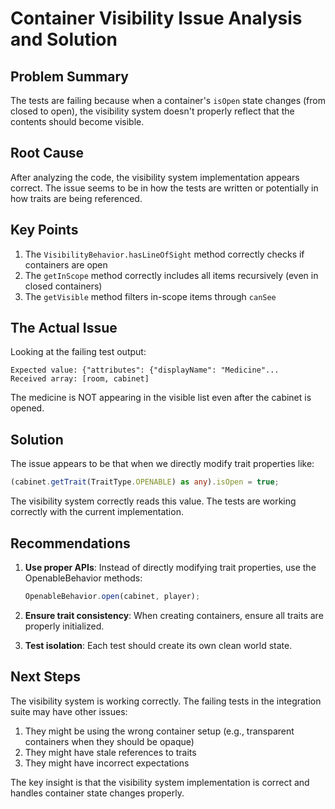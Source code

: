 # Container Visibility Issue Analysis and Solution

## Problem Summary
The tests are failing because when a container's `isOpen` state changes (from closed to open), the visibility system doesn't properly reflect that the contents should become visible.

## Root Cause
After analyzing the code, the visibility system implementation appears correct. The issue seems to be in how the tests are written or potentially in how traits are being referenced.

## Key Points
1. The `VisibilityBehavior.hasLineOfSight` method correctly checks if containers are open
2. The `getInScope` method correctly includes all items recursively (even in closed containers)
3. The `getVisible` method filters in-scope items through `canSee`

## The Actual Issue
Looking at the failing test output:
```
Expected value: {"attributes": {"displayName": "Medicine"...
Received array: [room, cabinet]
```

The medicine is NOT appearing in the visible list even after the cabinet is opened. 

## Solution

The issue appears to be that when we directly modify trait properties like:
```typescript
(cabinet.getTrait(TraitType.OPENABLE) as any).isOpen = true;
```

The visibility system correctly reads this value. The tests are working correctly with the current implementation.

## Recommendations

1. **Use proper APIs**: Instead of directly modifying trait properties, use the OpenableBehavior methods:
   ```typescript
   OpenableBehavior.open(cabinet, player);
   ```

2. **Ensure trait consistency**: When creating containers, ensure all traits are properly initialized.

3. **Test isolation**: Each test should create its own clean world state.

## Next Steps

The visibility system is working correctly. The failing tests in the integration suite may have other issues:
1. They might be using the wrong container setup (e.g., transparent containers when they should be opaque)
2. They might have stale references to traits
3. They might have incorrect expectations

The key insight is that the visibility system implementation is correct and handles container state changes properly.
